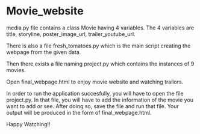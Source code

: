 # Movie_website

media.py file contains a class Movie having 4 variables. 
The 4 variables are title, storyline, poster_image_url, trailer_youtube_url.

There is also a file fresh_tomatoes.py which is the main script creating the webpage from the given data.

Then there exists a file naming project.py which contains the instances of 9 movies.

Open final_webpage.html to enjoy movie website and watching trailors.

In order to run the application succesfully, you will have to open the file project.py.
In that file, you will have to add the information of the movie you want to add or see.
After doing so, save the file and run that file.
Your output will be produced in the form of final_webpage.html.

Happy Watching!!

